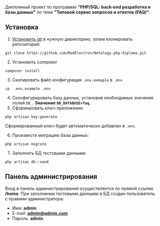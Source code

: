 Дипломный проект по программе **"PHP/SQL: back-end разработка и базы данных"**
по теме **"Типовой сервис вопросов и ответов (FAQ)".**

## Установка

1. [Установить git](https://git-scm.com/book/ru/v1/%D0%92%D0%B2%D0%B5%D0%B4%D0%B5%D0%BD%D0%B8%D0%B5-%D0%A3%D1%81%D1%82%D0%B0%D0%BD%D0%BE%D0%B2%D0%BA%D0%B0-Git) в нужную директорию, затем клонировать репозиторий:

```
git clone https://github.com/MadElectron/Netology-php-diploma.git
```
2. Установить composer
```
composer install
```
3. Скопировать файл конфигурации ```.env.exmaple``` в ```.env```
```
cp  .env.example .env
```
4. Cконфигурировать базу данных, установив необходимые значения полей ```DB_```. **Значение ```DB_DATABASE=faq```.**
5. Сформировать ключ приложения:
```
php artisan key:generate
```
Сформированный ключ будет автоматически добавлен в ```.env```.

6. Произвести миграцию базы данных:
```
php artisan migrate
```
7. Заполнить БД  тестовыми данными
```
php artisan db::seed
```

## Панель администрирования

Вход в панель администрирования осуществляется по прямой ссылке **/home**.
При заполнении тестовыми данными в БД создан пользователь с правами администратора:
* Имя: **admin**
* E-mail: **admin@admin.com**
* Пароль: **admin**




